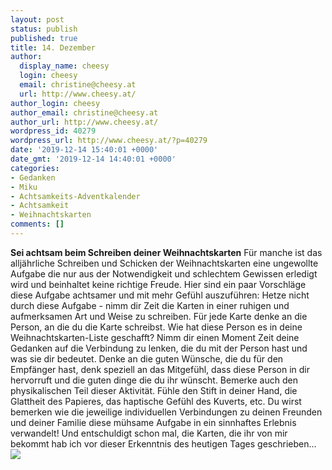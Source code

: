```yaml
---
layout: post
status: publish
published: true
title: 14. Dezember
author:
  display_name: cheesy
  login: cheesy
  email: christine@cheesy.at
  url: http://www.cheesy.at/
author_login: cheesy
author_email: christine@cheesy.at
author_url: http://www.cheesy.at/
wordpress_id: 40279
wordpress_url: http://www.cheesy.at/?p=40279
date: '2019-12-14 15:40:01 +0000'
date_gmt: '2019-12-14 14:40:01 +0000'
categories:
- Gedanken
- Miku
- Achtsamkeits-Adventkalender
- Achtsamkeit
- Weihnachtskarten
comments: []
---
```

 **Sei achtsam beim Schreiben deiner Weihnachtskarten**
Für manche ist das alljährliche Schreiben und Schicken der Weihnachtskarten eine ungewollte Aufgabe die nur aus der Notwendigkeit und schlechtem Gewissen erledigt wird und beinhaltet keine richtige Freude. Hier sind ein paar Vorschläge diese Aufgabe achtsamer und mit mehr Gefühl auszuführen:
Hetze nicht durch diese Aufgabe - nimm dir Zeit die Karten in einer ruhigen und aufmerksamen Art und Weise zu schreiben. Für jede Karte denke an die Person, an die du die Karte schreibst. Wie hat diese Person es in deine Weihnachtskarten-Liste geschafft? Nimm dir einen Moment Zeit deine Gedanken auf die Verbindung zu lenken, die du mit der Person hast und was sie dir bedeutet.
Denke an die guten Wünsche, die du für den Empfänger hast, denk speziell an das Mitgefühl, dass diese Person in dir hervorruft und die guten dinge die du ihr wünscht.
Bemerke auch den physikalischen Teil dieser Aktivität. Fühle den Stift in deiner Hand, die Glattheit des Papieres, das haptische Gefühl des Kuverts, etc.
Du wirst bemerken wie die jeweilige individuellen Verbindungen zu deinen Freunden und deiner Familie diese mühsame Aufgabe in ein sinnhaftes Erlebnis verwandelt!
Und entschuldigt schon mal, die Karten, die ihr von mir bekommt hab ich vor dieser Erkenntnis des heutigen Tages geschrieben...
[![](http://www.cheesy.at/wp-content/uploads/Mindfulness-14.jpg)](http://www.cheesy.at/fotos/sonstiges/achtsamkeits-kalender/)

